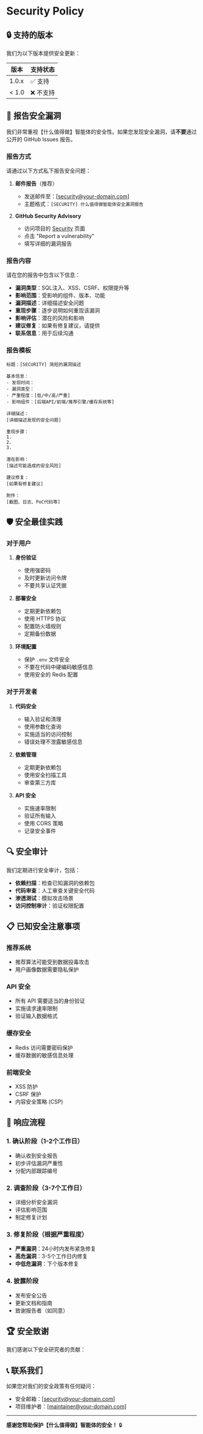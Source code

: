 # Security Policy

## 🔒 支持的版本

我们为以下版本提供安全更新：

| 版本 | 支持状态 |
| --- | --- |
| 1.0.x | ✅ 支持 |
| < 1.0 | ❌ 不支持 |

## 🚨 报告安全漏洞

我们非常重视【什么值得做】智能体的安全性。如果您发现安全漏洞，请**不要**通过公开的 GitHub Issues 报告。

### 报告方式

请通过以下方式私下报告安全问题：

1. **邮件报告**（推荐）
   - 发送邮件至：[security@your-domain.com]
   - 主题格式：`[SECURITY] 什么值得做智能体安全漏洞报告`

2. **GitHub Security Advisory**
   - 访问项目的 [Security](../../security) 页面
   - 点击 "Report a vulnerability"
   - 填写详细的漏洞报告

### 报告内容

请在您的报告中包含以下信息：

- **漏洞类型**：SQL注入、XSS、CSRF、权限提升等
- **影响范围**：受影响的组件、版本、功能
- **漏洞描述**：详细描述安全问题
- **重现步骤**：逐步说明如何重现该漏洞
- **影响评估**：潜在的风险和影响
- **建议修复**：如果有修复建议，请提供
- **联系信息**：用于后续沟通

### 报告模板

```
标题：[SECURITY] 简短的漏洞描述

基本信息：
- 发现时间：
- 漏洞类型：
- 严重程度：[低/中/高/严重]
- 影响组件：[后端API/前端/推荐引擎/缓存系统等]

详细描述：
[详细描述发现的安全问题]

重现步骤：
1. 
2. 
3. 

潜在影响：
[描述可能造成的安全风险]

建议修复：
[如果有修复建议]

附件：
[截图、日志、PoC代码等]
```

## 🛡️ 安全最佳实践

### 对于用户

1. **身份验证**
   - 使用强密码
   - 及时更新访问令牌
   - 不要共享认证凭据

2. **部署安全**
   - 定期更新依赖包
   - 使用 HTTPS 协议
   - 配置防火墙规则
   - 定期备份数据

3. **环境配置**
   - 保护 `.env` 文件安全
   - 不要在代码中硬编码敏感信息
   - 使用安全的 Redis 配置

### 对于开发者

1. **代码安全**
   - 输入验证和清理
   - 使用参数化查询
   - 实施适当的访问控制
   - 错误处理不泄露敏感信息

2. **依赖管理**
   - 定期更新依赖包
   - 使用安全扫描工具
   - 审查第三方库

3. **API 安全**
   - 实施速率限制
   - 验证所有输入
   - 使用 CORS 策略
   - 记录安全事件

## 🔍 安全审计

我们定期进行安全审计，包括：

- **依赖扫描**：检查已知漏洞的依赖包
- **代码审查**：人工审查关键安全代码
- **渗透测试**：模拟攻击场景
- **访问控制审计**：验证权限配置

## 📋 已知安全注意事项

### 推荐系统
- 推荐算法可能受到数据投毒攻击
- 用户画像数据需要隐私保护

### API 安全
- 所有 API 需要适当的身份验证
- 实施请求速率限制
- 验证输入数据格式

### 缓存安全
- Redis 访问需要密码保护
- 缓存数据的敏感信息处理

### 前端安全
- XSS 防护
- CSRF 保护
- 内容安全策略 (CSP)

## 🚀 响应流程

### 1. 确认阶段（1-2个工作日）
- 确认收到安全报告
- 初步评估漏洞严重性
- 分配内部跟踪编号

### 2. 调查阶段（3-7个工作日）
- 详细分析安全漏洞
- 评估影响范围
- 制定修复计划

### 3. 修复阶段（根据严重程度）
- **严重漏洞**：24小时内发布紧急修复
- **高危漏洞**：3-5个工作日内修复
- **中低危漏洞**：下个版本修复

### 4. 披露阶段
- 发布安全公告
- 更新文档和指南
- 致谢报告者（如同意）

## 🏆 安全致谢

我们感谢以下安全研究者的贡献：

<!-- 在此列出贡献者 -->

## 📞 联系我们

如果您对我们的安全政策有任何疑问：

- 安全邮箱：[security@your-domain.com]
- 项目维护者：[maintainer@your-domain.com]

---

**感谢您帮助保护【什么值得做】智能体的安全！** 🔒